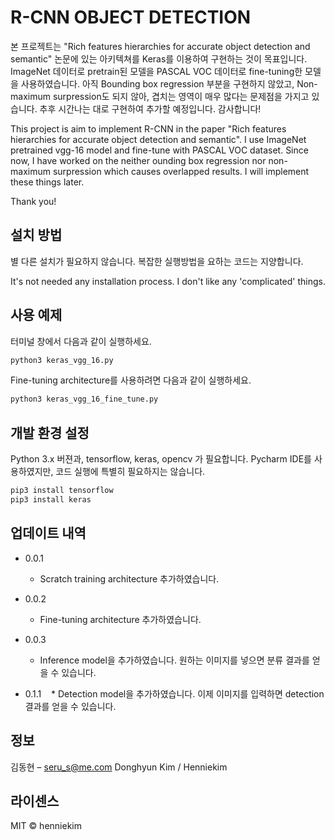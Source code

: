 # R-CNN OBJECT DETECTION

본 프로젝트는 "Rich features hierarchies for accurate object detection and semantic" 논문에 있는 아키텍쳐를 Keras를 이용하여 구현하는 것이 목표입니다.
ImageNet 데이터로 pretrain된 모델을 PASCAL VOC 데이터로 fine-tuning한 모델을 사용하였습니다.
아직 Bounding box regression 부분을 구현하지 않았고, Non-maximum surpression도 되지 않아, 겹치는 영역이 매우 많다는 문제점을 가지고 있습니다.
추후 시간나는 대로 구현하여 추가할 예정입니다.
감사합니다!

This project is aim to implement R-CNN in the paper "Rich features hierarchies for accurate object detection and semantic".
I use ImageNet pretrained vgg-16 model and fine-tune with PASCAL VOC dataset. 
Since now, I have worked on the neither ounding box regression nor non-maximum surpression which causes overlapped results.
I will implement these things later.

Thank you!

## 설치 방법

별 다른 설치가 필요하지 않습니다.
복잡한 실행방법을 요하는 코드는 지양합니다.

It's not needed any installation process.
I don't like any 'complicated' things.

## 사용 예제
터미널 창에서 다음과 같이 실행하세요.
```sh
python3 keras_vgg_16.py
```
Fine-tuning architecture를 사용하려면 다음과 같이 실행하세요.
```sh
python3 keras_vgg_16_fine_tune.py
```
## 개발 환경 설정
Python 3.x 버젼과, tensorflow, keras, opencv 가 필요합니다.
Pycharm IDE를 사용하였지만, 코드 실행에 특별히 필요하지는 않습니다.
```sh
pip3 install tensorflow
pip3 install keras
```
 
## 업데이트 내역

* 0.0.1
    * Scratch training architecture 추가하였습니다.
* 0.0.2
    * Fine-tuning architecture 추가하였습니다.
* 0.0.3
    * Inference model을 추가하였습니다. 원하는 이미지를 넣으면 분류 결과를 얻을 수 있습니다.

* 0.1.1
    * Detection model을 추가하였습니다. 이제 이미지를 입력하면 detection 결과를 얻을 수 있습니다. 
## 정보

김동현 – seru_s@me.com
Donghyun Kim / Henniekim

## 라이센스

MIT © henniekim

<!-- Markdown link & img dfn's -->
[npm-image]: https://img.shields.io/npm/v/datadog-metrics.svg?style=flat-square
[npm-url]: https://npmjs.org/package/datadog-metrics
[npm-downloads]: https://img.shields.io/npm/dm/datadog-metrics.svg?style=flat-square
[travis-image]: https://img.shields.io/travis/dbader/node-datadog-metrics/master.svg?style=flat-square
[travis-url]: https://travis-ci.org/dbader/node-datadog-metrics
[wiki]: https://github.com/yourname/yourproject/wiki
